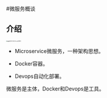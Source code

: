 #微服务概谈



## 介绍

<img src="https://image-hosting.jellyfishmix.com/20200622180940.png" alt="截屏2020-06-22下午6.08.12" style="zoom:20%;" />

- Microservice微服务，一种架构思想。
- Docker容器。

- Devops自动化部署。

微服务是主体，Docker和Devops是工具。
